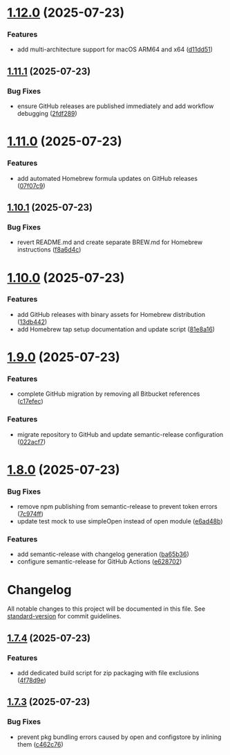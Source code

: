 # [1.12.0](https://github.com/yotoplay/twine-to-yoto/compare/v1.11.1...v1.12.0) (2025-07-23)


### Features

* add multi-architecture support for macOS ARM64 and x64 ([d11dd51](https://github.com/yotoplay/twine-to-yoto/commit/d11dd514aa4551403f74d5c60fdf7d7c6af35e8c))

## [1.11.1](https://github.com/yotoplay/twine-to-yoto/compare/v1.11.0...v1.11.1) (2025-07-23)


### Bug Fixes

* ensure GitHub releases are published immediately and add workflow debugging ([2fdf289](https://github.com/yotoplay/twine-to-yoto/commit/2fdf28913f5e43e76e76da19124a15d7ed180041))

# [1.11.0](https://github.com/yotoplay/twine-to-yoto/compare/v1.10.1...v1.11.0) (2025-07-23)


### Features

* add automated Homebrew formula updates on GitHub releases ([07f07c9](https://github.com/yotoplay/twine-to-yoto/commit/07f07c94d5661487ae1f5f23026e86ab4769676b))

## [1.10.1](https://github.com/yotoplay/twine-to-yoto/compare/v1.10.0...v1.10.1) (2025-07-23)


### Bug Fixes

* revert README.md and create separate BREW.md for Homebrew instructions ([f8a6d4c](https://github.com/yotoplay/twine-to-yoto/commit/f8a6d4ccf0b23dc5d2254656d3632e62bd7ffc01))

# [1.10.0](https://github.com/yotoplay/twine-to-yoto/compare/v1.9.0...v1.10.0) (2025-07-23)


### Features

* add GitHub releases with binary assets for Homebrew distribution ([13db442](https://github.com/yotoplay/twine-to-yoto/commit/13db442d96ee11a82bbc63f577d3adfc1cfffe39))
* add Homebrew tap setup documentation and update script ([81e8a16](https://github.com/yotoplay/twine-to-yoto/commit/81e8a16e072d8a1b47c07546305fc2057ddcbaab))

# [1.9.0](https://github.com/yotoplay/twine-to-yoto/compare/v1.8.2...v1.9.0) (2025-07-23)


### Features

* complete GitHub migration by removing all Bitbucket references ([c17efec](https://github.com/yotoplay/twine-to-yoto/commit/c17efecdb515213c291172c63471a4ca8b1eace6))

### Features

* migrate repository to GitHub and update semantic-release configuration ([022acf7](https://github.com/yotoplay/twine-to-yoto/commit/022acf7e5575e2bf30593a52bd380a44527aac9b))

# [1.8.0](https://github.com/yotoplay/twine-to-yoto/compare/v1.7.4...v1.8.0) (2025-07-23)


### Bug Fixes

* remove npm publishing from semantic-release to prevent token errors ([7c974ff](https://github.com/yotoplay/twine-to-yoto/commit/7c974ff91a7510b9e705addac6a8630b219ec814))
* update test mock to use simpleOpen instead of open module ([e6ad48b](https://github.com/yotoplay/twine-to-yoto/commit/e6ad48b32e76e1f69edad25ffdd8764d4f45f4a7))


### Features

* add semantic-release with changelog generation ([ba65b36](https://github.com/yotoplay/twine-to-yoto/commit/ba65b36f693026ef63edccea4a97b13279498f2d))
* configure semantic-release for GitHub Actions ([e628702](https://github.com/yotoplay/twine-to-yoto/commit/e628702171b77208f63a434999a689d66816fe49))

# Changelog

All notable changes to this project will be documented in this file. See [standard-version](https://github.com/conventional-changelog/standard-version) for commit guidelines.

## [1.7.4](https://github.com/yotoplay/twine-to-yoto/compare/v1.7.3...v1.7.4) (2025-07-23)

### Features

- add dedicated build script for zip packaging with file exclusions ([4f78d9e](https://github.com/yotoplay/twine-to-yoto/commit/4f78d9e))

## [1.7.3](https://github.com/yotoplay/twine-to-yoto/compare/v1.7.2...v1.7.3) (2025-07-23)

### Bug Fixes

- prevent pkg bundling errors caused by open and configstore by inlining them ([c462c76](https://github.com/yotoplay/twine-to-yoto/commit/c462c76))
